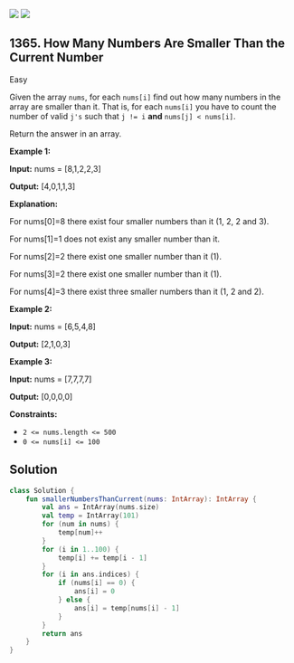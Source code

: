 [![](https://img.shields.io/github/stars/javadev/LeetCode-in-Kotlin?label=Stars&style=flat-square)](https://github.com/javadev/LeetCode-in-Kotlin)
[![](https://img.shields.io/github/forks/javadev/LeetCode-in-Kotlin?label=Fork%20me%20on%20GitHub%20&style=flat-square)](https://github.com/javadev/LeetCode-in-Kotlin/fork)

## 1365\. How Many Numbers Are Smaller Than the Current Number

Easy

Given the array `nums`, for each `nums[i]` find out how many numbers in the array are smaller than it. That is, for each `nums[i]` you have to count the number of valid `j's` such that `j != i` **and** `nums[j] < nums[i]`.

Return the answer in an array.

**Example 1:**

**Input:** nums = [8,1,2,2,3]

**Output:** [4,0,1,1,3]

**Explanation:** 

For nums[0]=8 there exist four smaller numbers than it (1, 2, 2 and 3). 

For nums[1]=1 does not exist any smaller number than it. 

For nums[2]=2 there exist one smaller number than it (1). 

For nums[3]=2 there exist one smaller number than it (1). 

For nums[4]=3 there exist three smaller numbers than it (1, 2 and 2).

**Example 2:**

**Input:** nums = [6,5,4,8]

**Output:** [2,1,0,3]

**Example 3:**

**Input:** nums = [7,7,7,7]

**Output:** [0,0,0,0]

**Constraints:**

*   `2 <= nums.length <= 500`
*   `0 <= nums[i] <= 100`

## Solution

```kotlin
class Solution {
    fun smallerNumbersThanCurrent(nums: IntArray): IntArray {
        val ans = IntArray(nums.size)
        val temp = IntArray(101)
        for (num in nums) {
            temp[num]++
        }
        for (i in 1..100) {
            temp[i] += temp[i - 1]
        }
        for (i in ans.indices) {
            if (nums[i] == 0) {
                ans[i] = 0
            } else {
                ans[i] = temp[nums[i] - 1]
            }
        }
        return ans
    }
}
```